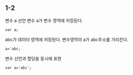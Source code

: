 ## 1-2


변수 a 선언
변수 a가 변수 영역에 저장된다.

`var a; `

abc가 데이터 영역에 저장된다. 
변수영역의 a가 abc주소를 가리킨다.

`a='abc;`

변수 선언과 할당을 동시에 표현

`var a='abc';`
